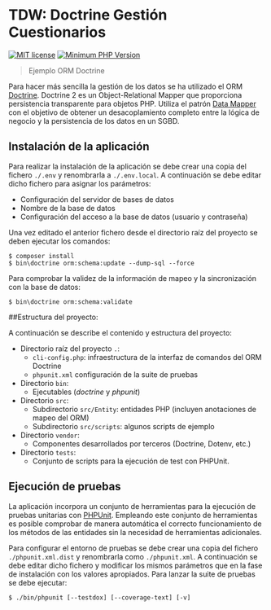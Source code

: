 TDW: Doctrine Gestión Cuestionarios
======================================

[![MIT license](http://img.shields.io/badge/license-MIT-brightgreen.svg)](http://opensource.org/licenses/MIT)
[![Minimum PHP Version](https://img.shields.io/badge/php-%5E7.2-blue.svg)](http://php.net/)

> Ejemplo ORM Doctrine

Para hacer más sencilla la gestión de los datos se ha utilizado
el ORM [Doctrine][doctrine]. Doctrine 2 es un Object-Relational Mapper que proporciona
persistencia transparente para objetos PHP. Utiliza el patrón [Data Mapper][dataMapper]
con el objetivo de obtener un desacoplamiento completo entre la lógica de negocio y la
persistencia de los datos en un SGBD.

## Instalación de la aplicación

Para realizar la instalación de la aplicación se debe crear una copia del fichero `./.env` y renombrarla
a `./.env.local`. A continuación se debe editar dicho fichero para asignar los parámetros:

* Configuración del servidor de bases de datos
* Nombre de la base de datos
* Configuración del acceso a la base de datos (usuario y contraseña)

Una vez editado el anterior fichero desde el directorio raíz del proyecto se deben ejecutar los comandos:
```
$ composer install
$ bin\doctrine orm:schema:update --dump-sql --force
```

Para comprobar la validez de la información de mapeo y la sincronización con la base de datos:
```
$ bin\doctrine orm:schema:validate
```

##Estructura del proyecto:

A continuación se describe el contenido y estructura del proyecto:

* Directorio raíz del proyecto `.`:
    - `cli-config.php`: infraestructura de la interfaz de comandos del ORM Doctrine
    - `phpunit.xml` configuración de la suite de pruebas
* Directorio `bin`:
    - Ejecutables (*doctrine* y *phpunit*)
* Directorio `src`:
    - Subdirectorio `src/Entity`: entidades PHP (incluyen anotaciones de mapeo del ORM)
    - Subdirectorio `src/scripts`: algunos scripts de ejemplo
* Directorio `vendor`:
    - Componentes desarrollados por terceros (Doctrine, Dotenv, etc.)
* Directorio `tests`:
    - Conjunto de scripts para la ejecución de test con PHPUnit.

## Ejecución de pruebas

La aplicación incorpora un conjunto de herramientas para la ejecución de pruebas 
unitarias con [PHPUnit][phpunit]. Empleando este conjunto de herramientas es posible
comprobar de manera automática el correcto funcionamiento de los métodos de las entidades
sin la necesidad de herramientas adicionales.

Para configurar el entorno de pruebas se debe crear una copia del fichero `./phpunit.xml.dist`
y renombrarla como `./phpunit.xml`. A continuación se debe editar dicho fichero y modificar los
mismos parámetros que en la fase de instalación con los valores apropiados. Para lanzar la suite de pruebas se debe ejecutar:
```
$ ./bin/phpunit [--testdox] [--coverage-text] [-v]
```

[dataMapper]: http://martinfowler.com/eaaCatalog/dataMapper.html
[doctrine]: http://docs.doctrine-project.org/projects/doctrine-orm/en/latest/
[phpunit]: http://phpunit.de/manual/current/en/index.html

